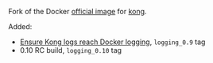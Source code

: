 Fork of the Docker [official image](https://docs.docker.com/docker-hub/official_repos/) for [kong](https://registry.hub.docker.com/_/kong/).

Added:
* [Ensure Kong logs reach Docker logging](https://github.com/Mashape/docker-kong/pull/71), `logging_0.9` tag
* 0.10 RC build, `logging_0.10` tag
